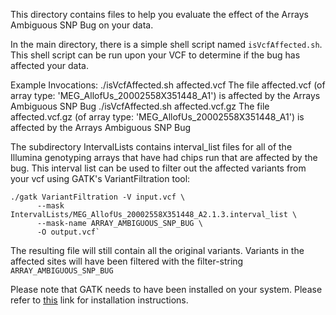 This directory contains files to help you evaluate the effect of the Arrays Ambiguous SNP Bug on your data.

In the main directory, there is a simple shell script named `isVcfAffected.sh`.
This shell script can be run upon your VCF to determine if the bug has affected your data.

Example Invocations:
./isVcfAffected.sh affected.vcf 
The file affected.vcf (of array type: 'MEG_AllofUs_20002558X351448_A1') is affected by the Arrays Ambiguous SNP Bug
./isVcfAffected.sh affected.vcf.gz 
The file affected.vcf.gz (of array type: 'MEG_AllofUs_20002558X351448_A1') is affected by the Arrays Ambiguous SNP Bug

The subdirectory IntervalLists contains interval_list files for all of the Illumina genotyping arrays that 
have had chips run that are affected by the bug.  This interval list can be used to filter out the affected variants from your vcf using GATK's VariantFiltration tool:

    ./gatk VariantFiltration -V input.vcf \
          --mask IntervalLists/MEG_AllofUs_20002558X351448_A2.1.3.interval_list \
          --mask-name ARRAY_AMBIGUOUS_SNP_BUG \
          -O output.vcf`

The resulting file will still contain all the original variants. Variants in the affected sites will have been filtered with the filter-string `ARRAY_AMBIGUOUS_SNP_BUG`

Please note that GATK needs to have been installed on your system. Please refer to [this](https://software.broadinstitute.org/gatk/documentation/quickstart.php) link for installation instructions.
